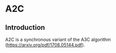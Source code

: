 # A2C
## Introduction
A2C is a synchronous variant of the A3C algorithm (https://arxiv.org/pdf/1708.05144.pdf).